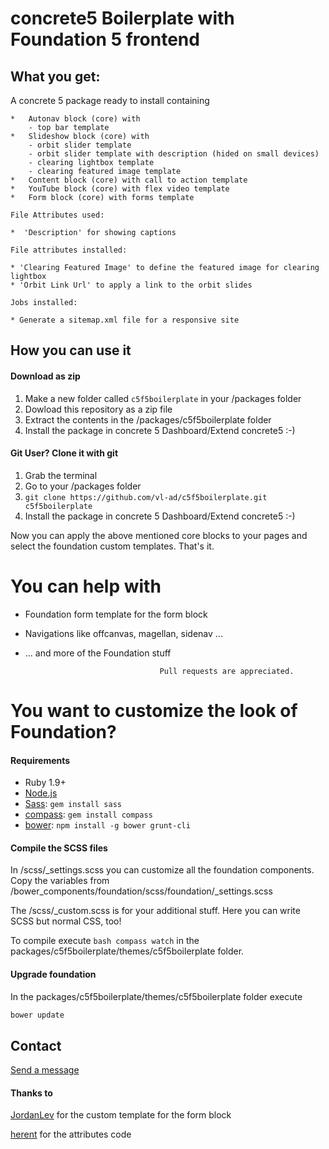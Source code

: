 # concrete5 Boilerplate with Foundation 5 frontend

## What you get:
A concrete 5 package ready to install containing

	*	Autonav block (core) with
		- top bar template
	*	Slideshow block (core) with
		- orbit slider template
		- orbit slider template with description (hided on small devices)
		- clearing lightbox template 
		- clearing featured image template
	*	Content block (core) with call to action template
	*	YouTube block (core) with flex video template
	*	Form block (core) with forms template

	File Attributes used:

	*  'Description' for showing captions

	File attributes installed:

	* 'Clearing Featured Image' to define the featured image for clearing lightbox
	* 'Orbit Link Url' to apply a link to the orbit slides
	
	Jobs installed:

	* Generate a sitemap.xml file for a responsive site



## How you can use it

#### Download as zip
1. Make a new folder called `c5f5boilerplate` in your /packages folder
2. Dowload this repository as a zip file
3. Extract the contents in the /packages/c5f5boilerplate folder
4. Install the package in concrete 5 Dashboard/Extend concrete5 :-)

#### Git User? Clone it with git
1. Grab the terminal
2. Go to your /packages folder
2. `git clone https://github.com/vl-ad/c5f5boilerplate.git c5f5boilerplate`
3. Install the package in concrete 5 Dashboard/Extend concrete5 :-)

Now you can apply the above mentioned core blocks to your pages and select the foundation custom templates. That's it.

# You can help with

* Foundation form template for the form block
* Navigations like offcanvas, magellan, sidenav ...
* ... and more of the Foundation stuff

									Pull requests are appreciated.


# You want to customize the look of Foundation?
#### Requirements

  * Ruby 1.9+
  * [Node.js](http://nodejs.org)
  * [Sass](http://www.sass-lang.org): `gem install sass`
  * [compass](http://compass-style.org/): `gem install compass`
  * [bower](http://bower.io): `npm install -g bower grunt-cli`

#### Compile the SCSS files

In /scss/_settings.scss you can customize all the foundation components. Copy the variables from /bower_components/foundation/scss/foundation/_settings.scss

The /scss/_custom.scss is for your additional stuff. Here you can write SCSS but normal CSS, too!

To compile execute `bash compass watch` in the packages/c5f5boilerplate/themes/c5f5boilerplate folder.

#### Upgrade foundation

In the packages/c5f5boilerplate/themes/c5f5boilerplate folder execute

```bash
bower update
```

## Contact
[Send a message](http://www.concrete5.org/profile/-/view/182432/)


#### Thanks to

[JordanLev](https://github.com/jordanlev/c5_clean_block_templates) for the custom template for the form block

[herent](https://github.com/herent/c5_boilerplate) for the attributes code
